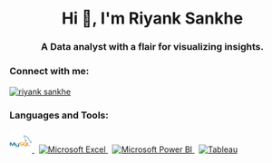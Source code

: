 <h1 align="center">Hi 👋, I'm Riyank Sankhe</h1>
<h3 align="center">A Data analyst with a flair for visualizing insights.</h3>


<h3 align="left">Connect with me:</h3>
<p align="left">
<a href="https://linkedin.com/in/riyanksankhe" target="blank"><img align="center" src="https://raw.githubusercontent.com/rahuldkjain/github-profile-readme-generator/master/src/images/icons/Social/linked-in-alt.svg" alt="riyank sankhe" height="30" width="40" /></a>
</p>

<h3 align="left">Languages and Tools:</h3>

<p align="left"> 
  <a href="https://www.mysql.com/" target="_blank" rel="noreferrer"> 
    <img src="https://raw.githubusercontent.com/devicons/devicon/master/icons/mysql/mysql-original-wordmark.svg" alt="mysql" width="40" height="40"/> 
  </a>
  &nbsp;
  <a href="https://www.example.com/" target="_blank" rel="noreferrer"> 
    <img src="https://github.com/riyanksankhe/riyanksankhe/assets/138203213/768cd396-ca00-403b-8726-46858f12e026" alt="Microsoft Excel" width="40" height="40"/> 
  </a>
  &nbsp;
  <a href="https://www.example.com/" target="_blank" rel="noreferrer"> 
    <img src="https://github.com/riyanksankhe/riyanksankhe/assets/138203213/ee7557d2-e212-4124-b74e-01162c54c98f" alt="Microsoft Power BI" width="40" height="40"/> 
  </a>
  &nbsp;
  <a href="https://www.example.com/" target="_blank" rel="noreferrer"> 
    <img src="https://github.com/riyanksankhe/riyanksankhe/assets/138203213/ed8ef1a1-ac1b-47ab-ba16-e1ff08b0eba5" alt="Tableau" width="40" height="40"/>  
  </a>
</p>

